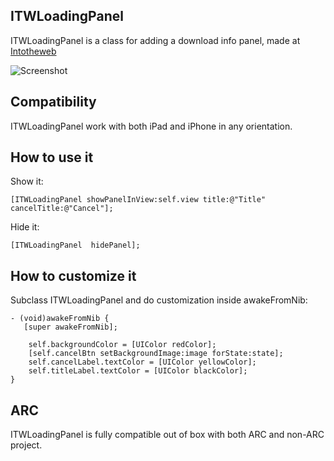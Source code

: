## ITWLoadingPanel
ITWLoadingPanel is a class for adding a download info panel, made at [Intotheweb](http://intotheweb.be/)

![Screenshot](https://github.com/brunow/ITWLoadingPanel/raw/master/Screenshot.png)

## Compatibility

ITWLoadingPanel work with both iPad and iPhone in any orientation.

## How to use it

Show it:

	[ITWLoadingPanel showPanelInView:self.view title:@"Title" cancelTitle:@"Cancel"];

Hide it:

	[ITWLoadingPanel  hidePanel];

## How to customize it

Subclass ITWLoadingPanel and do customization inside awakeFromNib:

	- (void)awakeFromNib {
 	   [super awakeFromNib];
    
	    self.backgroundColor = [UIColor redColor];
	    [self.cancelBtn setBackgroundImage:image forState:state];
	    self.cancelLabel.textColor = [UIColor yellowColor];
	    self.titleLabel.textColor = [UIColor blackColor];
	}


## ARC
ITWLoadingPanel is fully compatible out of box with both ARC and non-ARC project.